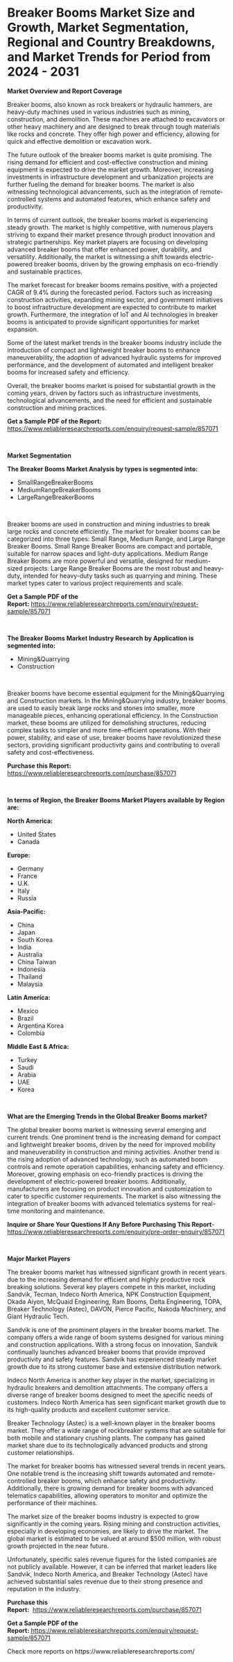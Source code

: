 <p><h1>Breaker Booms Market Size and Growth, Market Segmentation, Regional and Country Breakdowns, and Market Trends for Period from 2024 -  2031</h1></p><p><strong>Market Overview and Report Coverage</strong></p>
<p><p>Breaker booms, also known as rock breakers or hydraulic hammers, are heavy-duty machines used in various industries such as mining, construction, and demolition. These machines are attached to excavators or other heavy machinery and are designed to break through tough materials like rocks and concrete. They offer high power and efficiency, allowing for quick and effective demolition or excavation work.</p><p>The future outlook of the breaker booms market is quite promising. The rising demand for efficient and cost-effective construction and mining equipment is expected to drive the market growth. Moreover, increasing investments in infrastructure development and urbanization projects are further fueling the demand for breaker booms. The market is also witnessing technological advancements, such as the integration of remote-controlled systems and automated features, which enhance safety and productivity.</p><p>In terms of current outlook, the breaker booms market is experiencing steady growth. The market is highly competitive, with numerous players striving to expand their market presence through product innovation and strategic partnerships. Key market players are focusing on developing advanced breaker booms that offer enhanced power, durability, and versatility. Additionally, the market is witnessing a shift towards electric-powered breaker booms, driven by the growing emphasis on eco-friendly and sustainable practices.</p><p>The market forecast for breaker booms remains positive, with a projected CAGR of 9.4% during the forecasted period. Factors such as increasing construction activities, expanding mining sector, and government initiatives to boost infrastructure development are expected to contribute to market growth. Furthermore, the integration of IoT and AI technologies in breaker booms is anticipated to provide significant opportunities for market expansion.</p><p>Some of the latest market trends in the breaker booms industry include the introduction of compact and lightweight breaker booms to enhance maneuverability, the adoption of advanced hydraulic systems for improved performance, and the development of automated and intelligent breaker booms for increased safety and efficiency.</p><p>Overall, the breaker booms market is poised for substantial growth in the coming years, driven by factors such as infrastructure investments, technological advancements, and the need for efficient and sustainable construction and mining practices.</p></p>
<p><strong>Get a Sample PDF of the Report:</strong> <a href="https://www.reliableresearchreports.com/enquiry/request-sample/857071">https://www.reliableresearchreports.com/enquiry/request-sample/857071</a></p>
<p>&nbsp;</p>
<p><strong>Market Segmentation</strong></p>
<p><strong>The Breaker Booms Market Analysis by types is segmented into:</strong></p>
<p><ul><li>SmallRangeBreakerBooms</li><li>MediumRangeBreakerBooms</li><li>LargeRangeBreakerBooms</li></ul></p>
<p>&nbsp;</p>
<p><p>Breaker booms are used in construction and mining industries to break large rocks and concrete efficiently. The market for breaker booms can be categorized into three types: Small Range, Medium Range, and Large Range Breaker Booms. Small Range Breaker Booms are compact and portable, suitable for narrow spaces and light-duty applications. Medium Range Breaker Booms are more powerful and versatile, designed for medium-sized projects. Large Range Breaker Booms are the most robust and heavy-duty, intended for heavy-duty tasks such as quarrying and mining. These market types cater to various project requirements and scale.</p></p>
<p><strong>Get a Sample PDF of the Report:</strong>&nbsp;<a href="https://www.reliableresearchreports.com/enquiry/request-sample/857071">https://www.reliableresearchreports.com/enquiry/request-sample/857071</a></p>
<p>&nbsp;</p>
<p><strong>The Breaker Booms Market Industry Research by Application is segmented into:</strong></p>
<p><ul><li>Mining&Quarrying</li><li>Construction</li></ul></p>
<p>&nbsp;</p>
<p><p>Breaker booms have become essential equipment for the Mining&Quarrying and Construction markets. In the Mining&Quarrying industry, breaker booms are used to easily break large rocks and stones into smaller, more manageable pieces, enhancing operational efficiency. In the Construction market, these booms are utilized for demolishing structures, reducing complex tasks to simpler and more time-efficient operations. With their power, stability, and ease of use, breaker booms have revolutionized these sectors, providing significant productivity gains and contributing to overall safety and cost-effectiveness.</p></p>
<p><strong>Purchase this Report:</strong>&nbsp; <a href="https://www.reliableresearchreports.com/purchase/857071">https://www.reliableresearchreports.com/purchase/857071</a></p>
<p>&nbsp;</p>
<p><strong>In terms of Region, the Breaker Booms Market Players available by Region are:</strong></p>
<p>
    <p> <strong> North America: </strong>
        <ul>
            <li>United States</li>
            <li>Canada</li>
        </ul>
        </p> 
    <p> <strong> Europe: </strong>
        <ul>
            <li>Germany</li>
            <li>France</li>
            <li>U.K.</li>
            <li>Italy</li>
            <li>Russia</li>
        </ul>
        </p> 
    <p> <strong> Asia-Pacific: </strong>
        <ul>
            <li>China</li>
            <li>Japan</li>
            <li>South Korea</li>
            <li>India</li>
            <li>Australia</li>
            <li>China Taiwan</li>
            <li>Indonesia</li>
            <li>Thailand</li>
            <li>Malaysia</li>
        </ul>
        </p> 
    <p> <strong> Latin America: </strong>
        <ul>
            <li>Mexico</li>
            <li>Brazil</li>
            <li>Argentina Korea</li>
            <li>Colombia</li>
        </ul>
        </p> 
    <p> <strong> Middle East & Africa: </strong>
        <ul>
            <li>Turkey</li>
            <li>Saudi</li>
            <li>Arabia</li>
            <li>UAE</li>
            <li>Korea</li>
        </ul>
    </p>
    </p>
<p>&nbsp;</p>
<p><strong>What are the Emerging Trends in the Global Breaker Booms market?</strong></p>
<p><p>The global breaker booms market is witnessing several emerging and current trends. One prominent trend is the increasing demand for compact and lightweight breaker booms, driven by the need for improved mobility and maneuverability in construction and mining activities. Another trend is the rising adoption of advanced technology, such as automated boom controls and remote operation capabilities, enhancing safety and efficiency. Moreover, growing emphasis on eco-friendly practices is driving the development of electric-powered breaker booms. Additionally, manufacturers are focusing on product innovation and customization to cater to specific customer requirements. The market is also witnessing the integration of breaker booms with advanced telematics systems for real-time monitoring and maintenance.</p></p>
<p><strong>Inquire or Share Your Questions If Any Before Purchasing This Report</strong>- <a href="https://www.reliableresearchreports.com/enquiry/pre-order-enquiry/857071">https://www.reliableresearchreports.com/enquiry/pre-order-enquiry/857071</a></p>
<p>&nbsp;</p>
<p><strong>Major Market Players</strong></p>
<p><p>The breaker booms market has witnessed significant growth in recent years due to the increasing demand for efficient and highly productive rock breaking solutions. Several key players compete in this market, including Sandvik, Tecman, Indeco North America, NPK Construction Equipment, Okada Aiyon, McQuaid Engineering, Ram Booms, Delta Engineering, TOPA, Breaker Technology (Astec), DAVON, Pierce Pacific, Nakoda Machinery, and Giant Hydraulic Tech.</p><p>Sandvik is one of the prominent players in the breaker booms market. The company offers a wide range of boom systems designed for various mining and construction applications. With a strong focus on innovation, Sandvik continually launches advanced breaker booms that provide improved productivity and safety features. Sandvik has experienced steady market growth due to its strong customer base and extensive distribution network.</p><p>Indeco North America is another key player in the market, specializing in hydraulic breakers and demolition attachments. The company offers a diverse range of breaker booms designed to meet the specific needs of customers. Indeco North America has seen significant market growth due to its high-quality products and excellent customer service.</p><p>Breaker Technology (Astec) is a well-known player in the breaker booms market. They offer a wide range of rockbreaker systems that are suitable for both mobile and stationary crushing plants. The company has gained market share due to its technologically advanced products and strong customer relationships.</p><p>The market for breaker booms has witnessed several trends in recent years. One notable trend is the increasing shift towards automated and remote-controlled breaker booms, which enhance safety and productivity. Additionally, there is growing demand for breaker booms with advanced telematics capabilities, allowing operators to monitor and optimize the performance of their machines.</p><p>The market size of the breaker booms industry is expected to grow significantly in the coming years. Rising mining and construction activities, especially in developing economies, are likely to drive the market. The global market is estimated to be valued at around $500 million, with robust growth projected in the near future.</p><p>Unfortunately, specific sales revenue figures for the listed companies are not publicly available. However, it can be inferred that market leaders like Sandvik, Indeco North America, and Breaker Technology (Astec) have achieved substantial sales revenue due to their strong presence and reputation in the industry.</p></p>
<p><strong>Purchase this Report:</strong>&nbsp;&nbsp;<a href="https://www.reliableresearchreports.com/purchase/857071">https://www.reliableresearchreports.com/purchase/857071</a></p>
<p></p>
<p><strong>Get a Sample PDF of the Report:</strong>&nbsp;<a href="https://www.reliableresearchreports.com/enquiry/request-sample/857071">https://www.reliableresearchreports.com/enquiry/request-sample/857071</a></p>
<p>Check more reports on https://www.reliableresearchreports.com/</p>